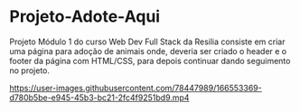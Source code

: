 # Projeto-Adote-Aqui
Projeto Módulo 1 do curso Web Dev Full Stack da Resilia consiste em criar uma página para adoção de animais onde, deveria ser criado o header e o footer da página com HTML/CSS, para depois continuar dando seguimento no projeto.








https://user-images.githubusercontent.com/78447989/166553369-d780b5be-e945-45b3-bc21-2fc4f9251bd9.mp4

